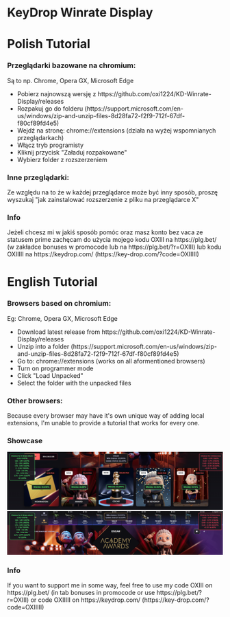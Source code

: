 <h1>KeyDrop Winrate Display</h1>

<h1>Polish Tutorial</h1>
<h3>Przeglądarki bazowane na chromium:</h3>
<p>Są to np. Chrome, Opera GX, Microsoft Edge
<ul>
<li>Pobierz najnowszą wersję z https://github.com/oxi1224/KD-Winrate-Display/releases</li>
<li>Rozpakuj go do folderu (https://support.microsoft.com/en-us/windows/zip-and-unzip-files-8d28fa72-f2f9-712f-67df-f80cf89fd4e5)</li>
<li>Wejdź na stronę: chrome://extensions (działa na wyżej wspomnianych przeglądarkach)</li>
<li>Włącz tryb programisty</li>
<li>Kliknij przycisk "Załaduj rozpakowane"</li>
<li>Wybierz folder z rozszerzeniem</li>
</ul>
</p>
<h3>Inne przeglądarki:</h3>
<p>Ze względu na to że w każdej przeglądarce może być inny sposób, proszę wyszukaj "jak zainstalować rozszerzenie z pliku na przeglądarce X"</p>
<h3>Info</h3>
<p>Jeżeli chcesz mi w jakiś sposób pomóc oraz masz konto bez vaca ze statusem prime zachęcam do użycia mojego kodu OXIII na https://plg.bet/ (w zakładce bonuses w promocode lub na https://plg.bet/?r=OXIII) lub kodu OXIIIII na https://keydrop.com/ (https://key-drop.com/?code=OXIIIII)</p>

<h1>English Tutorial</h1>
<h3>Browsers based on chromium:</h3>
<p>Eg: Chrome, Opera GX, Microsoft Edge
<ul>
<li>Download latest release from https://github.com/oxi1224/KD-Winrate-Display/releases</li>
<li>Unzip into a folder (https://support.microsoft.com/en-us/windows/zip-and-unzip-files-8d28fa72-f2f9-712f-67df-f80cf89fd4e5)</li>
<li>Go to: chrome://extensions (works on all aformentioned browsers)</li>
<li>Turn on programmer mode</li>
<li>Click "Load Unpacked"</li>
<li>Select the folder with the unpacked files</li>
</ul>
</p>
<h3>Other browsers:</h3>
<p>Because every browser may have it's own unique way of adding local extensions, I'm unable to provide a tutorial that works for every one.</p>

<h3>Showcase</h3>
<img src="./assets/1.png" alt="1">
<img src="./assets/2.png" alt="2">

<h3>Info</h3>
<p>If you want to support me in some way, feel free to use my code OXIII on https://plg.bet/ (in tab bonuses in promocode or use https://plg.bet/?r=OXIII) or code OXIIIII on https://keydrop.com/ (https://key-drop.com/?code=OXIIIII)</p>
